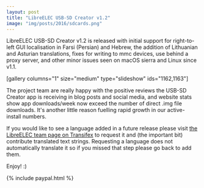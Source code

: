 ```yaml
---
layout: post
title: "LibreELEC USB-SD Creator v1.2"
image: "img/posts/2016/sdcards.png"
---
```


LibreELEC USB-SD Creator v1.2 is released with initial support for right-to-left GUI localisation in Farsi (Persian) and Hebrew, the addition of Lithuanian and Asturian translations, fixes for writing to mmc devices, use behind a proxy server, and other minor issues seen on macOS sierra and Linux since v1.1.

\[gallery columns="1" size="medium" type="slideshow" ids="1162,1163"\]

The project team are really happy with the positive reviews the USB-SD Creator app is receiving in blog posts and social media, and website stats show app downloads/week now exceed the number of direct .img file downloads. It's another little reason fuelling rapid growth in our active-install numbers.

If you would like to see a language added in a future release please visit [the LibreELEC team page on Transifex](https://www.transifex.com/libreelec/) to request it and (the important bit) contribute translated text strings. Requesting a language does not automatically translate it so if you missed that step please go back to add them.

Enjoy! :)

{% include paypal.html %}
